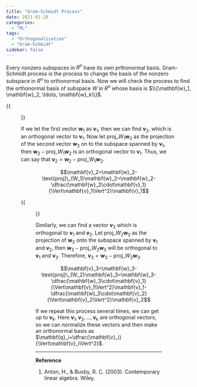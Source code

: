 ```yaml
---
title: "Gram-Schmidt Process"
date: 2021-02-20
categories:
  - "ML"
tags:
  - "Orthogonalization"
  - "Gram-Schmidt"
sidebar: false
---
```


Every nonzero subspaces in $R^n$ have its own prthonormal basis. Gram-Schmidt process is the process to change the basis of the nonzero subspace in $R^n$ to  orthonormal basis. Now we will check the process to find the orthonormal basis of subspace $W$ in $R^n$ whose basis is $\\{\mathbf{w}_1, \mathbf{w}_2, \ldots, \mathbf{w}_k\\}$.

{{<figure src="/ml/gram-schmidt1.png" width="250">}}

If we let the first vector $\mathbf{w}_1$ as $\mathbf{v}_1$, then we can find $\mathbf{v}_2$, which is an orthogonal vector to $\mathbf{v}_1$. Now let $\text{proj}\_{W_1}\mathbf{w}_2$ as the projection of the second vector $\mathbf{w}_2$ on to the subspace spanned by $\mathbf{v}_1$, then $\mathbf{w}_2-\text{proj}\_{W_1}\mathbf{w}_2$ is an orthogonal vector to $\mathbf{v}_1$. Thus, we can say that $\mathbf{v}_2=\mathbf{w}_2-\text{proj}\_{W_1}\mathbf{w}_2$.

$$\mathbf{v}_2=\mathbf{w}_2-\text{proj}\_{W_1}\mathbf{w}_2=\mathbf{w}_2-\dfrac{\mathbf{w}_2\cdot\mathbf{v}_1}{\Vert\mathbf{v}_1\Vert^2}\mathbf{v}_1$$

{{<figure src="/ml/gram-schmidt2.png" width="250">}}

Similarly, we can find a vector $\mathbf{v}_3$ which is orthogonal to $\mathbf{v}_1$ and $\mathbf{v}_2$. Let $\text{proj}\_{W_2}\mathbf{w}_3$ as the projection of $\mathbf{w}_3$ onto the subspace spanned by $\mathbf{v}_1$ and $\mathbf{v}_2$, then $\mathbf{w}_3-\text{proj}\_{W_2}\mathbf{w}_3$ will be orthogonal to $\mathbf{v}_1$ and $\mathbf{v}_2$. Therefore, $\mathbf{v}_3=\mathbf{w}_3-\text{proj}\_{W_2}\mathbf{w}_3$.

$$\mathbf{v}_3=\mathbf{w}_3-\text{proj}\_{W_2}\mathbf{w}_3=\mathbf{w}_3-\dfrac{\mathbf{w}_3\cdot\mathbf{v}_1}{\Vert\mathbf{v}_1\Vert^2}\mathbf{v}_1-\dfrac{\mathbf{w}_3\cdot\mathbf{v}_2}{\Vert\mathbf{v}_2\Vert^2}\mathbf{v}_2$$

If we repeat this process several times, we can get up to $\mathbf{v}_k$. Here $\mathbf{v}_1, \mathbf{v}_2, \ldots, \mathbf{v}_k$ are orthogonal vectors, so we can normalize these vectors and then make an orthonormal basis as $\mathbf{q}_i=\dfrac{\mathbf{v}_i}{\Vert\mathbf{v}_i\Vert^2}$.

---

**Reference**

1. Anton, H., & Busby, R. C. (2003). Contemporary linear algebra. Wiley.
